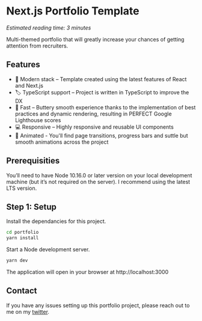 # Next.js Portfolio Template

_Estimated reading time: 3 minutes_

Multi-themed portfolio that will greatly increase your chances of getting attention from recruiters.

## Features

- 🎁 Modern stack – Template created using the latest features of React and Next.js
- 🏷 TypeScript support – Project is written in TypeScript to improve the DX
- 🚀 Fast – Buttery smooth experience thanks to the implementation of best practices and dynamic rendering, resulting in PERFECT Google Lighthouse scores
- 💻 Responsive – Highly responsive and reusable UI components
- 🤖 Animated - You'll find page transitions, progress bars and suttle but smooth animations across the project

## Prerequisities

You’ll need to have Node 10.16.0 or later version on your local development machine (but it’s not required on the server). I recommend using the latest LTS version.

## Step 1: Setup

Install the dependancies for this project.

```sh
cd portfolio
yarn install
```

Start a Node development server.

```sh
yarn dev
```

The application will open in your browser at http://localhost:3000

## Contact

If you have any issues setting up this portfolio project, please reach out to me on my [twitter].

[personal portfolio]: https://resaldir.vercel.app/
[twitter]: https://twitter.com/adrinlolx
